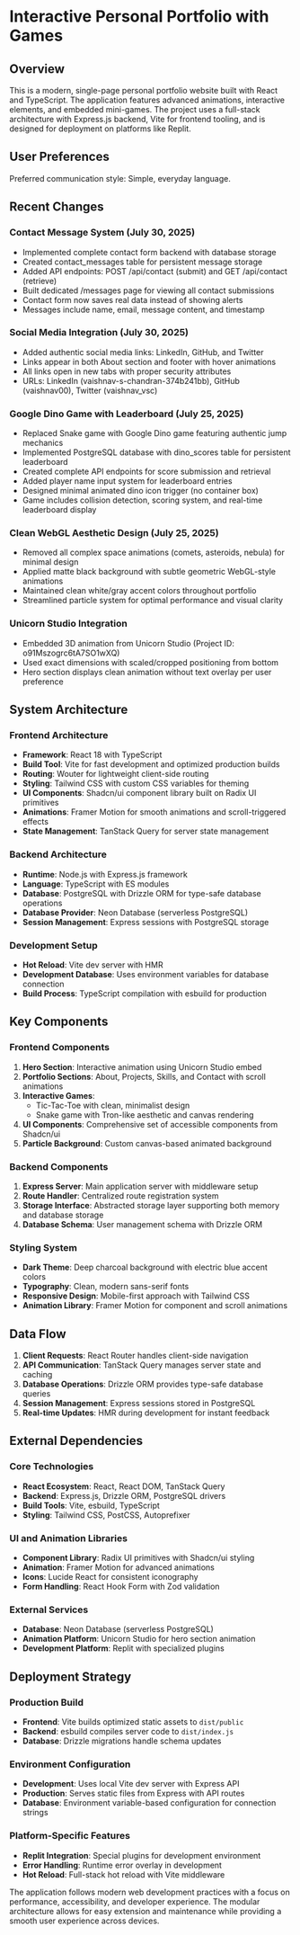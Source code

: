 # Interactive Personal Portfolio with Games

## Overview

This is a modern, single-page personal portfolio website built with React and TypeScript. The application features advanced animations, interactive elements, and embedded mini-games. The project uses a full-stack architecture with Express.js backend, Vite for frontend tooling, and is designed for deployment on platforms like Replit.

## User Preferences

Preferred communication style: Simple, everyday language.

## Recent Changes

### Contact Message System (July 30, 2025)
- Implemented complete contact form backend with database storage
- Created contact_messages table for persistent message storage
- Added API endpoints: POST /api/contact (submit) and GET /api/contact (retrieve)
- Built dedicated /messages page for viewing all contact submissions
- Contact form now saves real data instead of showing alerts
- Messages include name, email, message content, and timestamp

### Social Media Integration (July 30, 2025)
- Added authentic social media links: LinkedIn, GitHub, and Twitter
- Links appear in both About section and footer with hover animations
- All links open in new tabs with proper security attributes
- URLs: LinkedIn (vaishnav-s-chandran-374b241bb), GitHub (vaishnav00), Twitter (vaishnav_vsc)

### Google Dino Game with Leaderboard (July 25, 2025)
- Replaced Snake game with Google Dino game featuring authentic jump mechanics
- Implemented PostgreSQL database with dino_scores table for persistent leaderboard
- Created complete API endpoints for score submission and retrieval
- Added player name input system for leaderboard entries
- Designed minimal animated dino icon trigger (no container box)
- Game includes collision detection, scoring system, and real-time leaderboard display

### Clean WebGL Aesthetic Design (July 25, 2025)
- Removed all complex space animations (comets, asteroids, nebula) for minimal design
- Applied matte black background with subtle geometric WebGL-style animations
- Maintained clean white/gray accent colors throughout portfolio
- Streamlined particle system for optimal performance and visual clarity

### Unicorn Studio Integration
- Embedded 3D animation from Unicorn Studio (Project ID: o91Mszogrc6tA7SO1wXQ)
- Used exact dimensions with scaled/cropped positioning from bottom
- Hero section displays clean animation without text overlay per user preference

## System Architecture

### Frontend Architecture
- **Framework**: React 18 with TypeScript
- **Build Tool**: Vite for fast development and optimized production builds
- **Routing**: Wouter for lightweight client-side routing
- **Styling**: Tailwind CSS with custom CSS variables for theming
- **UI Components**: Shadcn/ui component library built on Radix UI primitives
- **Animations**: Framer Motion for smooth animations and scroll-triggered effects
- **State Management**: TanStack Query for server state management

### Backend Architecture
- **Runtime**: Node.js with Express.js framework
- **Language**: TypeScript with ES modules
- **Database**: PostgreSQL with Drizzle ORM for type-safe database operations
- **Database Provider**: Neon Database (serverless PostgreSQL)
- **Session Management**: Express sessions with PostgreSQL storage

### Development Setup
- **Hot Reload**: Vite dev server with HMR
- **Development Database**: Uses environment variables for database connection
- **Build Process**: TypeScript compilation with esbuild for production

## Key Components

### Frontend Components
1. **Hero Section**: Interactive animation using Unicorn Studio embed
2. **Portfolio Sections**: About, Projects, Skills, and Contact with scroll animations
3. **Interactive Games**: 
   - Tic-Tac-Toe with clean, minimalist design
   - Snake game with Tron-like aesthetic and canvas rendering
4. **UI Components**: Comprehensive set of accessible components from Shadcn/ui
5. **Particle Background**: Custom canvas-based animated background

### Backend Components
1. **Express Server**: Main application server with middleware setup
2. **Route Handler**: Centralized route registration system
3. **Storage Interface**: Abstracted storage layer supporting both memory and database storage
4. **Database Schema**: User management schema with Drizzle ORM

### Styling System
- **Dark Theme**: Deep charcoal background with electric blue accent colors
- **Typography**: Clean, modern sans-serif fonts
- **Responsive Design**: Mobile-first approach with Tailwind CSS
- **Animation Library**: Framer Motion for component and scroll animations

## Data Flow

1. **Client Requests**: React Router handles client-side navigation
2. **API Communication**: TanStack Query manages server state and caching
3. **Database Operations**: Drizzle ORM provides type-safe database queries
4. **Session Management**: Express sessions stored in PostgreSQL
5. **Real-time Updates**: HMR during development for instant feedback

## External Dependencies

### Core Technologies
- **React Ecosystem**: React, React DOM, TanStack Query
- **Backend**: Express.js, Drizzle ORM, PostgreSQL drivers
- **Build Tools**: Vite, esbuild, TypeScript
- **Styling**: Tailwind CSS, PostCSS, Autoprefixer

### UI and Animation Libraries
- **Component Library**: Radix UI primitives with Shadcn/ui styling
- **Animation**: Framer Motion for advanced animations
- **Icons**: Lucide React for consistent iconography
- **Form Handling**: React Hook Form with Zod validation

### External Services
- **Database**: Neon Database (serverless PostgreSQL)
- **Animation Platform**: Unicorn Studio for hero section animation
- **Development Platform**: Replit with specialized plugins

## Deployment Strategy

### Production Build
- **Frontend**: Vite builds optimized static assets to `dist/public`
- **Backend**: esbuild compiles server code to `dist/index.js`
- **Database**: Drizzle migrations handle schema updates

### Environment Configuration
- **Development**: Uses local Vite dev server with Express API
- **Production**: Serves static files from Express with API routes
- **Database**: Environment variable-based configuration for connection strings

### Platform-Specific Features
- **Replit Integration**: Special plugins for development environment
- **Error Handling**: Runtime error overlay in development
- **Hot Reload**: Full-stack hot reload with Vite middleware

The application follows modern web development practices with a focus on performance, accessibility, and developer experience. The modular architecture allows for easy extension and maintenance while providing a smooth user experience across devices.